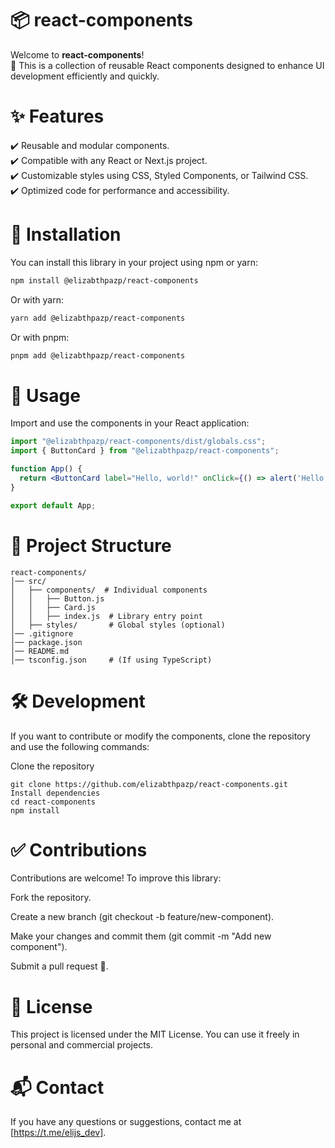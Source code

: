 # 📦 react-components

Welcome to **react-components**!  
🚀 This is a collection of reusable React components designed to enhance UI development efficiently and quickly.


# ✨ Features

✔️ Reusable and modular components.  
✔️ Compatible with any React or Next.js project.  
✔️ Customizable styles using CSS, Styled Components, or Tailwind CSS.  
✔️ Optimized code for performance and accessibility.  


# 📌 Installation

You can install this library in your project using npm or yarn:

```bash
npm install @elizabthpazp/react-components
```

Or with yarn:

```bash
yarn add @elizabthpazp/react-components
```

Or with pnpm:

```bash
pnpm add @elizabthpazp/react-components
```

# 🚀 Usage
Import and use the components in your React application:

```jsx
import "@elizabthpazp/react-components/dist/globals.css";
import { ButtonCard } from "@elizabthpazp/react-components";

function App() {
  return <ButtonCard label="Hello, world!" onClick={() => alert('Hello!')} />;
}

export default App;
```

# 📂 Project Structure
``` 
react-components/
│── src/
│   ├── components/  # Individual components
│   │   ├── Button.js
│   │   ├── Card.js
│   │   ├── index.js  # Library entry point
│   ├── styles/       # Global styles (optional)
│── .gitignore
│── package.json
│── README.md
│── tsconfig.json     # (If using TypeScript)
```

# 🛠️ Development

If you want to contribute or modify the components, clone the repository and use the following commands:

Clone the repository

```
git clone https://github.com/elizabthpazp/react-components.git
Install dependencies
cd react-components
npm install
```

# ✅ Contributions
Contributions are welcome! To improve this library:

Fork the repository.

Create a new branch (git checkout -b feature/new-component).

Make your changes and commit them (git commit -m "Add new component").

Submit a pull request 🚀.

# 📜 License
This project is licensed under the MIT License. You can use it freely in personal and commercial projects.

# 📬 Contact

If you have any questions or suggestions, contact me at [https://t.me/elijs_dev].
